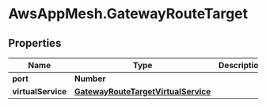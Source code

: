 # AwsAppMesh.GatewayRouteTarget

## Properties

Name | Type | Description | Notes
------------ | ------------- | ------------- | -------------
**port** | **Number** |  | [optional] 
**virtualService** | [**GatewayRouteTargetVirtualService**](GatewayRouteTargetVirtualService.md) |  | 


